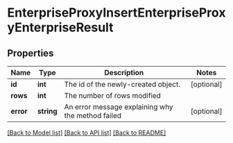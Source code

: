 # EnterpriseProxyInsertEnterpriseProxyEnterpriseResult

## Properties
Name | Type | Description | Notes
------------ | ------------- | ------------- | -------------
**id** | **int** | The id of the newly-created object. | [optional] 
**rows** | **int** | The number of rows modified | 
**error** | **string** | An error message explaining why the method failed | [optional] 

[[Back to Model list]](../README.md#documentation-for-models) [[Back to API list]](../README.md#documentation-for-api-endpoints) [[Back to README]](../README.md)


